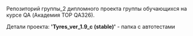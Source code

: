 Репозиторий группы_2 дипломного проекта группы обучающихся на курсе QA (Академия TOP QA326). 

Детали проекта:
**'Tyres_ver_1.9_с (stable)'** - папка с автотестами
